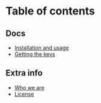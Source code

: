 # Table of contents

## Docs

* [Installation and usage](./README.md)    
* [Getting the keys](./docs/README-GET-API-KEY.md)    

## Extra info

* [Who we are](docs/README-EXTRA.md)
* [License](docs/README-LICENSE.md)
